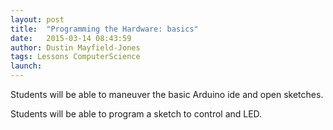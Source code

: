 ```yaml
---
layout: post
title:  "Programming the Hardware: basics"
date:   2015-03-14 08:43:59
author: Dustin Mayfield-Jones
tags: Lessons ComputerScience
launch: 
---
```

Students will be able to maneuver the basic Arduino ide and open sketches.

Students will be able to program a sketch to control and LED.

